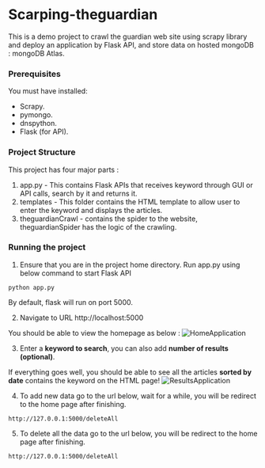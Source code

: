 # Scarping-theguardian
This is a demo project to crawl the guardian web site using scrapy library and deploy an application by Flask API, and store data on hosted mongoDB : mongoDB Atlas.

### Prerequisites
You must have installed:
- Scrapy.
- pymongo.
- dnspython.
- Flask (for API).

### Project Structure
This project has four major parts :
1. app.py - This contains Flask APIs that receives keyword through GUI or API calls, search by it and returns it.
2. templates - This folder contains the HTML template to allow user to enter the keyword and displays the articles.
3. theguardianCrawl - contains the spider to the website, theguardianSpider has the logic of the crawling.

### Running the project
1. Ensure that you are in the project home directory. Run app.py using below command to start Flask API

```
python app.py
```
By default, flask will run on port 5000.

2. Navigate to URL http://localhost:5000

You should be able to view the homepage as below :
![HomeApplication](https://user-images.githubusercontent.com/61110435/131260695-e910ec06-bfe0-4aef-a6e6-96c2f106dab7.PNG)


3. Enter a **keyword to search**, you can also add **number of results (optional)**.

If everything goes well, you should  be able to see all the articles **sorted by date** contains the keyword on the HTML page!
![ResultsApplication](https://user-images.githubusercontent.com/61110435/131260757-a90f3288-9703-443f-be8d-257b6b588f6c.PNG)

4. To add new data go to the url below, wait for a while, you will be redirect to the home page after finishing. 

```
http://127.0.0.1:5000/deleteAll
```

5. To delete all the data go to the url below, you will be redirect to the home page after finishing.

```
http://127.0.0.1:5000/deleteAll
```
